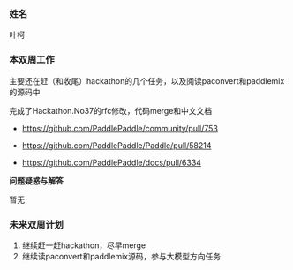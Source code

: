 ### 姓名

叶柯

### 本双周工作

主要还在赶（和收尾）hackathon的几个任务，以及阅读paconvert和paddlemix的源码中

完成了Hackathon.No37的rfc修改，代码merge和中文文档

+ https://github.com/PaddlePaddle/community/pull/753
+ https://github.com/PaddlePaddle/Paddle/pull/58214

+ https://github.com/PaddlePaddle/docs/pull/6334



**问题疑惑与解答**

暂无

### 未来双周计划

1. 继续赶一赶hackathon，尽早merge
2. 继续读paconvert和paddlemix源码，参与大模型方向任务
